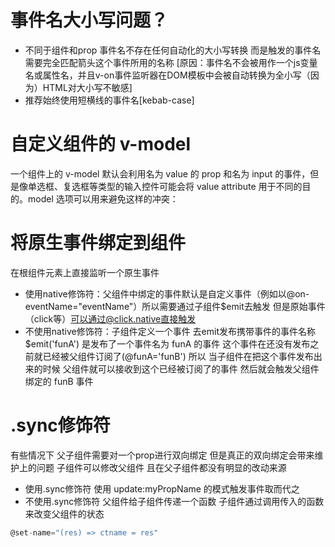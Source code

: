 # 事件名大小写问题？
* 不同于组件和prop 事件名不存在任何自动化的大小写转换 而是触发的事件名需要完全匹配箭头这个事件所用的名称 [原因：事件名不会被用作一个js变量名或属性名，并且v-on事件监听器在DOM模板中会被自动转换为全小写（因为）HTML对大小写不敏感]
* 推荐始终使用短横线的事件名[kebab-case]

# 自定义组件的 v-model
一个组件上的 v-model 默认会利用名为 value 的 prop 和名为 input 的事件，但是像单选框、复选框等类型的输入控件可能会将 value attribute 用于不同的目的。model 选项可以用来避免这样的冲突：

# 将原生事件绑定到组件
在根组件元素上直接监听一个原生事件
* 使用native修饰符：父组件中绑定的事件默认是自定义事件（例如以@on-eventName="eventName"）所以需要通过子组件$emit去触发 但是原始事件（click等）可以通过@click.native直接触发
* 不使用native修饰符：子组件定义一个事件 去emit发布携带事件的事件名称
  $emit('funA') 是发布了一个事件名为 funA 的事件 这个事件在还没有发布之前就已经被父组件订阅了(@funA='funB') 
  所以 当子组件在把这个事件发布出来的时候 父组件就可以接收到这个已经被订阅了的事件 然后就会触发父组件绑定的 funB 事件

# .sync修饰符
有些情况下 父子组件需要对一个prop进行双向绑定 但是真正的双向绑定会带来维护上的问题 子组件可以修改父组件 且在父子组件都没有明显的改动来源
* 使用.sync修饰符 使用 update:myPropName 的模式触发事件取而代之
* 不使用.sync修饰符 父组件给子组件传递一个函数 子组件通过调用传入的函数来改变父组件的状态
```js
@set-name="(res) => ctname = res"
```